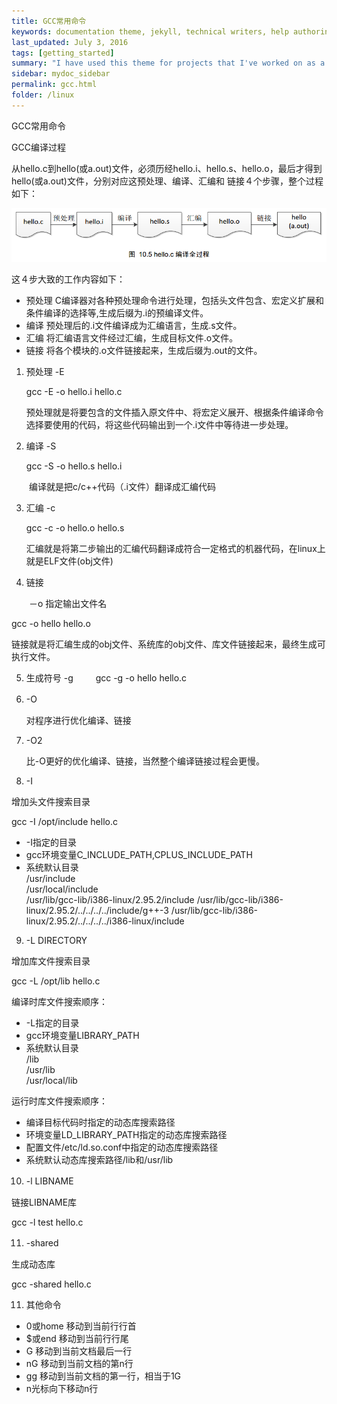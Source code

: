 ```yaml
---
title: GCC常用命令
keywords: documentation theme, jekyll, technical writers, help authoring tools, hat replacements
last_updated: July 3, 2016
tags: [getting_started]
summary: "I have used this theme for projects that I've worked on as a professional technical writer."
sidebar: mydoc_sidebar
permalink: gcc.html
folder: /linux
---
```


GCC常用命令　　

GCC编译过程

从hello.c到hello(或a.out)文件，必须历经hello.i、hello.s、hello.o，最后才得到hello(或a.out)文件，分别对应这预处理、编译、汇编和
链接４个步骤，整个过程如下：

![gcc gcc编译过程](../../images/gcc.png)

这４步大致的工作内容如下：
* 预处理  C编译器对各种预处理命令进行处理，包括头文件包含、宏定义扩展和条件编译的选择等,生成后缀为.i的预编译文件。
* 编译    预处理后的.i文件编译成为汇编语言，生成.s文件。
* 汇编    将汇编语言文件经过汇编，生成目标文件.o文件。
* 链接    将各个模块的.o文件链接起来，生成后缀为.out的文件。 

1. 预处理 -E 
   
   gcc -E -o hello.i hello.c

   预处理就是将要包含的文件插入原文件中、将宏定义展开、根据条件编译命令选择要使用的代码，将这些代码输出到一个.i文件中等待进一步处理。

2. 编译 -S 
   
   gcc -S -o hello.s hello.i  

　　编译就是把c/c++代码（.i文件）翻译成汇编代码

3. 汇编 -c  
   
   gcc -c -o hello.o hello.s 
 
   汇编就是将第二步输出的汇编代码翻译成符合一定格式的机器代码，在linux上就是ELF文件(obj文件)

4. 链接 　　
    
　　－o 指定输出文件名

   gcc -o hello hello.o

   链接就是将汇编生成的obj文件、系统库的obj文件、库文件链接起来，最终生成可执行文件。

5. 生成符号 -g
　　
   gcc -g -o hello hello.c 

6. -O　　
   
   对程序进行优化编译、链接 

7. -O2  
    
   比-O更好的优化编译、链接，当然整个编译链接过程会更慢。

8. -I  
    
  增加头文件搜索目录  

  gcc -I /opt/include hello.c

* -I指定的目录  
* gcc环境变量C_INCLUDE_PATH,CPLUS_INCLUDE_PATH  
* 系统默认目录  
  /usr/include  
  /usr/local/include  
  /usr/lib/gcc-lib/i386-linux/2.95.2/include
  /usr/lib/gcc-lib/i386-linux/2.95.2/../../../../include/g++-3
  /usr/lib/gcc-lib/i386-linux/2.95.2/../../../../i386-linux/include

9. -L DIRECTORY 
    
  增加库文件搜索目录  

  gcc -L /opt/lib hello.c

编译时库文件搜索顺序：  
* -L指定的目录  
* gcc环境变量LIBRARY_PATH  
* 系统默认目录  
  /lib  
  /usr/lib  
  /usr/local/lib  

运行时库文件搜索顺序：
* 编译目标代码时指定的动态库搜索路径
* 环境变量LD_LIBRARY_PATH指定的动态库搜索路径
* 配置文件/etc/ld.so.conf中指定的动态库搜索路径
* 系统默认动态库搜索路径/lib和/usr/lib

10. -l LIBNAME 　　
    
   链接LIBNAME库

   gcc -l test hello.c

11. -shared 　　
    
   生成动态库

   gcc -shared hello.c

11. 其他命令  
    
   * 0或home 移动到当前行行首  
   * $或end  移动到当前行行尾  
   * G       移动到当前文档最后一行  
   * nG      移动到当前文档的第n行  
   * gg      移动到当前文档的第一行，相当于1G  
   * n<Enter>光标向下移动n行   
      